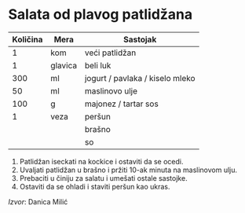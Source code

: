 # Salata od plavog patlidžana

| Količina |  Mera   |            Sastojak             |
| -------- | ------- | ------------------------------- |
| 1        | kom     | veći patlidžan                  |
| 1        | glavica | beli luk                        |
| 300      | ml      | jogurt / pavlaka / kiselo mleko |
| 50       | ml      | maslinovo ulje                  |
| 100      | g       | majonez / tartar sos            |
| 1        | veza    | peršun                          |
|          |         | brašno                          |
|          |         | so                              |


1. Patlidžan iseckati na kockice i ostaviti da se ocedi.
1. Uvaljati patlidžan u brašno i pržiti 10-ak minuta na maslinovom ulju.
1. Prebaciti u činiju za salatu i umešati ostale sastojke.
1. Ostaviti da se ohladi i staviti peršun kao ukras.

*Izvor*: Danica Milić
